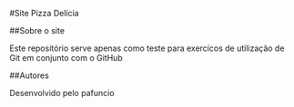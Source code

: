 #Site  Pizza Delícia

##Sobre o site

Este repositório serve apenas como teste para exercícos de 
utilização de Git em conjunto com o GitHub

##Autores

Desenvolvido pelo pafuncio
